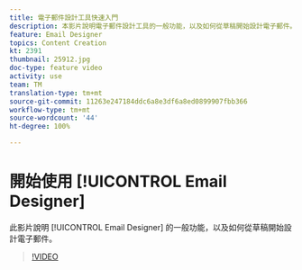 ```yaml
---
title: 電子郵件設計工具快速入門
description: 本影片說明電子郵件設計工具的一般功能，以及如何從草稿開始設計電子郵件。
feature: Email Designer
topics: Content Creation
kt: 2391
thumbnail: 25912.jpg
doc-type: feature video
activity: use
team: TM
translation-type: tm+mt
source-git-commit: 11263e247184ddc6a8e3df6a8ed0899907fbb366
workflow-type: tm+mt
source-wordcount: '44'
ht-degree: 100%

---
```



# 開始使用 [!UICONTROL Email Designer]

此影片說明 [!UICONTROL Email Designer] 的一般功能，以及如何從草稿開始設計電子郵件。

>[!VIDEO](https://video.tv.adobe.com/v/25912?quality=12)
